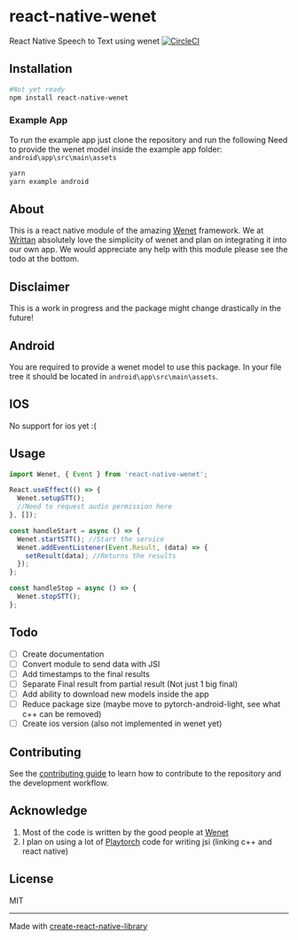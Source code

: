 # react-native-wenet

React Native Speech to Text using wenet
[![CircleCI](https://dl.circleci.com/status-badge/img/gh/Hannes1/react-native-wenet/tree/master.svg?style=svg)](https://dl.circleci.com/status-badge/redirect/gh/Hannes1/react-native-wenet/tree/master)

## Installation

```sh
#Not yet ready
npm install react-native-wenet
```

### Example App

To run the example app just clone the repository and run the following
Need to provide the wenet model inside the example app folder: `android\app\src\main\assets`

```sh
yarn
yarn example android
```

## About

This is a react native module of the amazing [Wenet](https://github.com/wenet-e2e/wenet) framework. We at [Writtan](https://www.writtan.com) absolutely love the simplicity of wenet and plan on integrating it into our own app. We would appreciate any help with this module please see the todo at the bottom.

## Disclaimer

This is a work in progress and the package might change drastically in the future!

## Android

You are required to provide a wenet model to use this package. In your file tree it should be located in `android\app\src\main\assets`.

## IOS

No support for ios yet :(

## Usage

```js
import Wenet, { Event } from 'react-native-wenet';

React.useEffect(() => {
  Wenet.setupSTT();
  //Need to request audio permission here
}, []);

const handleStart = async () => {
  Wenet.startSTT(); //Start the service
  Wenet.addEventListener(Event.Result, (data) => {
    setResult(data); //Returns the results
  });
};

const handleStop = async () => {
  Wenet.stopSTT();
};
```

## Todo

- [ ] Create documentation
- [ ] Convert module to send data with JSI
- [ ] Add timestamps to the final results
- [ ] Separate Final result from partial result (Not just 1 big final)
- [ ] Add ability to download new models inside the app
- [ ] Reduce package size (maybe move to pytorch-android-light, see what c++ can be removed)
- [ ] Create ios version (also not implemented in wenet yet)

## Contributing

See the [contributing guide](CONTRIBUTING.md) to learn how to contribute to the repository and the development workflow.

## Acknowledge

1. Most of the code is written by the good people at [Wenet](https://github.com/wenet-e2e/wenet)
2. I plan on using a lot of [Playtorch](https://github.com/facebookresearch/playtorch) code for writing jsi (linking c++ and react native)

## License

MIT

---

Made with [create-react-native-library](https://github.com/callstack/react-native-builder-bob)
